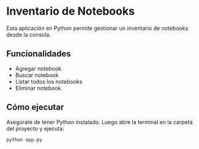 # Inventario de Notebooks

Esta aplicación en Python permite gestionar un inventario de notebooks desde la consola.

## Funcionalidades
- Agregar notebook
- Buscar notebook
- Listar todos los notebooks
- Eliminar notebook

## Cómo ejecutar
Asegúrate de tener Python instalado. Luego abre la terminal en la carpeta del proyecto y ejecuta:

```bash
python app.py

